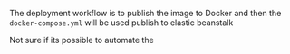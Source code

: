 The deployment workflow is to publish the image to Docker and then the `docker-compose.yml` will be used publish to elastic beanstalk

Not sure if its possible to automate the 